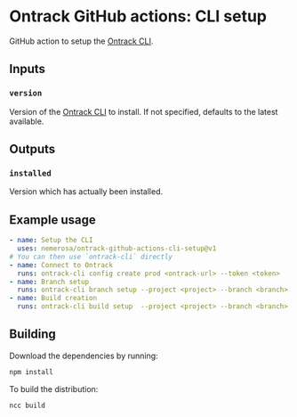 # Ontrack GitHub actions: CLI setup

GitHub action to setup the [Ontrack CLI](https://github.com/nemerosa/ontrack-cli).

## Inputs

### `version`

Version of the [Ontrack CLI](https://github.com/nemerosa/ontrack-cli/releases) to install. If not specified, defaults to the latest available.

## Outputs

### `installed`

Version which has actually been installed.


## Example usage

```yaml
- name: Setup the CLI
  uses: nemerosa/ontrack-github-actions-cli-setup@v1
# You can then use `ontrack-cli` directly
- name: Connect to Ontrack
  runs: ontrack-cli config create prod <ontrack-url> --token <token>
- name: Branch setup
  runs: ontrack-cli branch setup --project <project> --branch <branch>
- name: Build creation
  runs: ontrack-cli build setup  --project <project> --branch <branch> --build <build>
```

## Building

Download the dependencies by running:

```bash
npm install
```

To build the distribution:

```bash
ncc build
```
